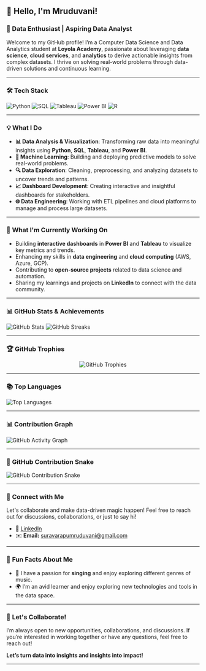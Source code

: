 ## 👋 Hello, I'm Mruduvani!

### 🚀 Data Enthusiast | Aspiring Data Analyst 

Welcome to my GitHub profile! I’m a Computer Data Science and Data Analytics student at **Loyola Academy**, passionate about leveraging **data science**, **cloud services**, and **analytics** to derive actionable insights from complex datasets. I thrive on solving real-world problems through data-driven solutions and continuous learning.

---

### 🛠 **Tech Stack**

![Python](https://img.shields.io/badge/Python-3776AB?style=for-the-badge&logo=python&logoColor=white)
![SQL](https://img.shields.io/badge/SQL-4479A1?style=for-the-badge&logo=mysql&logoColor=white)
![Tableau](https://img.shields.io/badge/Tableau-E97627?style=for-the-badge&logo=tableau&logoColor=white)
![Power BI](https://img.shields.io/badge/Power%20BI-F2C811?style=for-the-badge&logo=power-bi&logoColor=black)
![R](https://img.shields.io/badge/R-276DC3?style=for-the-badge&logo=r&logoColor=white)

---

### 💡 **What I Do**

- **📊 Data Analysis & Visualization**: Transforming raw data into meaningful insights using **Python**, **SQL**, **Tableau**, and **Power BI**.
- **🤖 Machine Learning**: Building and deploying predictive models to solve real-world problems.
- **🔍 Data Exploration**: Cleaning, preprocessing, and analyzing datasets to uncover trends and patterns.
- **📈 Dashboard Development**: Creating interactive and insightful dashboards for stakeholders.
- **🌐 Data Engineering**: Working with ETL pipelines and cloud platforms to manage and process large datasets.

---

### 🌱 **What I'm Currently Working On**

- Building **interactive dashboards** in **Power BI** and **Tableau** to visualize key metrics and trends.
- Enhancing my skills in **data engineering** and **cloud computing** (AWS, Azure, GCP).
- Contributing to **open-source projects** related to data science and automation.
- Sharing my learnings and projects on **LinkedIn** to connect with the data community.

---

### 📊 **GitHub Stats & Achievements**

![GitHub Stats](https://github-readme-stats.vercel.app/api?username=Mrudu17&show_icons=true&theme=radical)
![GitHub Streaks](https://streak-stats.demolab.com/?user=Mrudu17&theme=radical)

---

### 🏆 **GitHub Trophies**

<div align="center">
  <img src="https://github-profile-trophy.vercel.app/?username=Mrudu17&theme=onedark&row=2&column=3&margin-w=15&margin-h=15" alt="GitHub Trophies" />
</div>

---

### 📚 **Top Languages**

![Top Languages](https://github-readme-stats.vercel.app/api/top-langs/?username=Mrudu17&layout=compact&theme=radical)

---

### 📊 **Contribution Graph**

![GitHub Activity Graph](https://github-readme-activity-graph.vercel.app/graph?username=Mrudu17&theme=react-dark)

---

### 🐍 **GitHub Contribution Snake**

![GitHub Contribution Snake](https://raw.githubusercontent.com/Mrudu17/Mrudu17/main/assets/github-contribution-grid-snake.svg)

---

### 🔗 **Connect with Me**

Let's collaborate and make data-driven magic happen! Feel free to reach out for discussions, collaborations, or just to say hi!

- 💼 [LinkedIn](https://www.linkedin.com/in/s.k.mruduvani)  
- ✉️ **Email:** suravarapumruduvani@gmail.com

---

### 🎵 **Fun Facts About Me**

- 🎵 I have a passion for **singing** and enjoy exploring different genres of music.
- 🌍 I’m an avid learner and enjoy exploring new technologies and tools in the data space.

---

### 🚀 **Let's Collaborate!**

I’m always open to new opportunities, collaborations, and discussions. If you’re interested in working together or have any questions, feel free to reach out!

**Let’s turn data into insights and insights into impact!**

---

